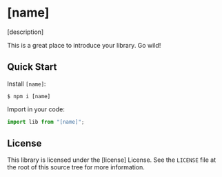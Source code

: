 # [name]

[description]

This is a great place to introduce your library. Go wild!

## Quick Start

Install `[name]`:

```
$ npm i [name]
```

Import in your code:

```js
import lib from "[name]";
```

## License

This library is licensed under the [license] License. See the `LICENSE` file at the root of this source tree for more information.
